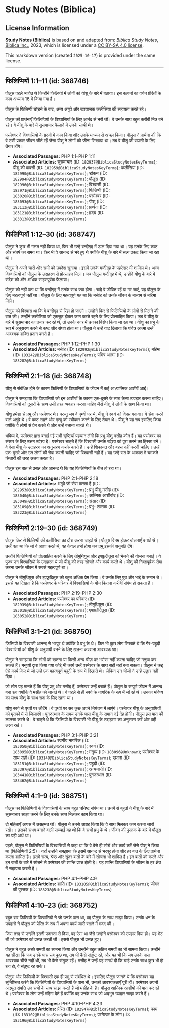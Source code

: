 # Study Notes (Biblica)

## License Information

**Study Notes (Biblica)** is based on and adapted from: _Biblica Study Notes_, [Biblica Inc.](https://www.biblica.com/), 2023, which is licensed under a [CC BY-SA 4.0 license](https://creativecommons.org/licenses/by-sa/4.0/legalcode.en).

This markdown version (created `2025-10-17`) is provided under the same license.



--------------------------------

## फिलिप्पियों 1:1–11 (id: 368746)

पौलुस पहले व्यक्ति थे जिन्होंने फिलिप्पी में लोगों को यीशु के बारे में बताया। इस कहानी का वर्णन प्रेरितों के काम अध्याय 16 में किया गया है।

पौलुस के फिलिप्पी छोड़ने के बाद, अन्य अगुवे और उपयाजक कलीसिया की सहायता करते रहे।

पौलुस की प्रार्थनाएँ फिलिप्पियों के विश्वासियों के लिए आनंद से भरी थीं। वे उनके साथ बहुत करीबी मित्र बने रहे। वे यीशु के बारे में सुसमाचार फैलाने में उनके साथी थे।

परमेश्वर ने विश्वासियों के हृदयों में काम किया और उनके माध्यम से अच्छा किया। पौलुस ने प्रार्थना की कि वे उसी प्रकार जीवन जीते रहें जैसा यीशु ने लोगों को जीना सिखाया था। तब वे यीशु की वापसी के लिए तैयार होंगे।

* **Associated Passages:** PHP 1:1–PHP 1:11
* **Associated Articles:** सुसमाचार (ID: `182937@BiblicaStudyNotesKeyTerms`); यीशु की वापसी (ID: `182959@BiblicaStudyNotesKeyTerms`); कलीसिया (ID: `182990@BiblicaStudyNotesKeyTerms`); डीकन (ID: `182994@BiblicaStudyNotesKeyTerms`); पौलुस (ID: `182996@BiblicaStudyNotesKeyTerms`); विश्वासी (ID: `182971@BiblicaStudyNotesKeyTerms`); फिलिप्पी (ID: `183020@BiblicaStudyNotesKeyTerms`); परमेश्वर (ID: `183093@BiblicaStudyNotesKeyTerms`); यीशु  (ID: `183113@BiblicaStudyNotesKeyTerms`); प्रार्थना (ID: `183121@BiblicaStudyNotesKeyTerms`); हृदय (ID: `183313@BiblicaStudyNotesKeyTerms`)

## फिलिप्पियों 1:12–30 (id: 368747)

पौलुस ने कुछ भी गलत नहीं किया था, फिर भी उन्हें बन्दीगृह में डाल दिया गया था। यह उनके लिए कष्ट और संघर्ष का समय था। फिर भी वे आनन्द से भरे हुए थे क्योंकि यीशु के बारे में सत्य प्रकट किया जा रहा था।

पौलुस ने अपने चारों ओर सभी को उपदेश सुनाया। इसमें उनके बन्दीगृह के पहरेदार भी शामिल थे। अन्य विश्वासियों को पौलुस के उदाहरण से प्रोत्साहन मिला। जब पौलुस बन्दीगृह में थे, उन्होंने यीशु के बारे में संदेश को और अधिक साहसपूर्वक फैलाया।

पौलुस को नहीं पता था कि बन्दीगृह में उनके साथ क्या होगा। चाहे वे जीवित रहें या मर जाएं, यह पौलुस के लिए महत्वपूर्ण नहीं था। पौलुस के लिए महत्वपूर्ण यह था कि मसीह को उनके जीवन के माध्यम से महिमा मिले।

पौलुस को विश्वास था कि वे बन्दीगृह से रिहा हो जाएंगे। उन्होंने फिर से फिलिप्पियों के लोगों से मिलने की बात की। उन्होंने कलीसिया को एकजुट होकर काम करते रहने के लिए प्रोत्साहित किया। जब वे यीशु के बारे में सुसमाचार का प्रचार कर रहे थे, तो उनके नगर में उनका विरोध किया जा रहा था। यीशु का प्रभु के रूप में अनुसरण करने से कष्ट और संघर्ष होता था। पौलुस ने उन्हें याद दिलाया कि पवित्र आत्मा उन्हें आवश्यक शक्ति प्रदान करते हैं।

* **Associated Passages:** PHP 1:12–PHP 1:30
* **Associated Articles:** मसीह (ID: `182992@BiblicaStudyNotesKeyTerms`); महिमा  (ID: `183242@BiblicaStudyNotesKeyTerms`); पवित्र आत्मा (ID: `183282@BiblicaStudyNotesKeyTerms`)

## फिलिप्पियों 2:1–18 (id: 368748)

यीशु से संबंधित होने के कारण फिलिप्पी के विश्वासियों के जीवन में कई आध्यात्मिक आशीषें आईं।

पौलुस ने समझाया कि विश्वासियों को इन आशीषों के कारण एक\-दूसरे के साथ कैसा व्यवहार करना चाहिए। विश्वासियों को दूसरों के साथ उसी तरह व्यवहार करना चाहिए जैसे यीशु ने लोगों के साथ किया था।

यीशु हमेशा से प्रभु और परमेश्वर थे। परन्तु जब वे पृथ्वी पर थे, यीशु ने स्वयं को विनम्र बनाया। वे सेवा करने वाले अगुवे थे। वे कष्ट सहने और मृत्यु को स्वीकार करने के लिए तैयार थे। यीशु ने यह सब इसलिए किया क्योंकि वे लोगों से प्रेम करते थे और उन्हें बचाना चाहते थे।

भविष्य में, परमेश्वर द्वारा बनाई गई सभी सृष्टियाँ पहचान लेंगी कि प्रभु यीशु मसीह कौन हैं। यह परमेश्वर का संसार के लिए उत्तम उद्देश्य है। परमेश्वर चाहते हैं कि विश्वासी उनके उद्देश्य को पूरा करने का हिस्सा बनें। वे ऐसा यीशु के उदाहरण का अनुसरण करके करते हैं। उन्हें शिकायत और बहस नहीं करनी चाहिए। उन्हें एक\-दूसरे और उन लोगों की सेवा करनी चाहिए जो विश्वासी नहीं हैं। यह उन्हें रात के आकाश में चमकते सितारों की तरह अलग करता है।

पौलुस इस बात से प्रसन्न और आनन्द थे कि यह फिलिप्पियों के बीच हो रहा था।

* **Associated Passages:** PHP 2:1–PHP 2:18
* **Associated Articles:** अगुवे जो सेवा करता है (ID: `182953@BiblicaStudyNotesKeyTerms`); प्रभु यीशु मसीह (ID: `183040@BiblicaStudyNotesKeyTerms`); आत्मिक आशीर्वाद (ID: `183049@BiblicaStudyNotesKeyTerms`); संसार (ID: `183109@BiblicaStudyNotesKeyTerms`); प्रभु- शासक (ID: `183223@BiblicaStudyNotesKeyTerms`)

## फिलिप्पियों 2:19–30 (id: 368749)

पौलुस फिर से फिलिप्पी की कलीसिया का दौरा करना चाहते थे। पौलुस विनम्र होकर योजनाएँ बनाते थे। उन्हें पता था कि जो वे आशा करते थे, वह केवल तभी होगा जब प्रभु इसकी अनुमति देंगे।

उन्होंने फिलिप्पियों को प्रोत्साहित करने के लिए तीमुथियुस और इपफ्रुदीतुस को भेजने की योजना बनाई। ये पुरुष उन विश्वासियों के उदाहरण थे जो यीशु की तरह सोचते और कार्य करते थे। यीशु की निष्ठापूर्वक सेवा करना उनके जीवन में सबसे महत्वपूर्ण था।

पौलुस ने तीमुथियुस और इपफ्रुदितुस को बहुत अधिक प्रेम किया। वे उनके लिए पुत्र और भाई के समान थे। इससे यह दिखता है कि परमेश्वर के परिवार में विश्वासियों के बीच कितना करीबी संबंध हो सकता है।

* **Associated Passages:** PHP 2:19–PHP 2:30
* **Associated Articles:** परमेश्वर का परिवार (ID: `182939@BiblicaStudyNotesKeyTerms`); तीमुथियुस (ID: `183018@BiblicaStudyNotesKeyTerms`); एपाफ्रोदितुस (ID: `183052@BiblicaStudyNotesKeyTerms`)

## फिलिप्पियों 3:1–21 (id: 368750)

फिलिप्पी के विश्वासी आनन्द से भरपूर थे क्योंकि वे प्रभु के थे। फिर भी कुछ लोग सिखाते थे कि गैर\-यहूदी विश्वासियों को यीशु के अनुयायी बनने के लिए खतना करवाना आवश्यक था।

पौलुस ने समझाया कि लोगों को खतना या किसी अन्य चीज़ पर भरोसा नहीं करना चाहिए जो मनुष्य कर सकते हैं। मनुष्यों द्वारा किया गया कोई भी कार्य उन्हें परमेश्वर के साथ सही नहीं बना सकता। पौलुस ने कई ऐसे कार्य किए थे जो उन्हें एक महत्वपूर्ण यहूदी के रूप में दिखाते थे। लेकिन उन चीजों ने उन्हें उद्धार नहीं दिया।

जो लोग यह मानते हैं कि यीशु प्रभु और मसीह हैं, परमेश्वर उन्हें बचाते हैं। पौलुस के सम्पूर्ण जीवन में आनन्द बना रहा क्योंकि वे मसीह को जानते थे। वे पहले से ही स्वर्ग के नागरिक के रूप में जी रहे थे। उनका भविष्य का लक्ष्य यीशु के साथ सदा के लिए रहना था।

यीशु स्वर्ग से पृथ्वी पर लौटेंगे। वे पृथ्वी पर सब कुछ अपने नियंत्रण में लाएंगे। परमेश्वर यीशु के अनुयायियों को मृतकों में से जिलाएंगे। पुनरुत्थान के समय उनके पास यीशु के समान नई देह होंगीं। पौलुस इस बात की लालसा करते थे। वे चाहते थे कि फिलिप्पी के विश्वासी भी यीशु के उदाहरण का अनुसरण करें और वही लक्ष्य रखें।

* **Associated Passages:** PHP 3:1–PHP 3:21
* **Associated Articles:** स्वर्गीय नागरिक (ID: `183050@BiblicaStudyNotesKeyTerms`); स्वर्ग (ID: `183095@BiblicaStudyNotesKeyTerms`); मनुष्य (ID: `183096@Unknown`); परमेश्‍वर के साथ सही (ID: `183148@BiblicaStudyNotesKeyTerms`); खतना (ID: `183151@BiblicaStudyNotesKeyTerms`); यहूदी (ID: `183397@BiblicaStudyNotesKeyTerms`); अन्यजाती  (ID: `183441@BiblicaStudyNotesKeyTerms`); पुनरुत्थान (ID: `183462@BiblicaStudyNotesKeyTerms`)

## फिलिप्पियों 4:1–9 (id: 368751)

पौलुस का फिलिप्पियों के विश्वासियों के साथ बहुत घनिष्ट संबंध था। उनमें से बहुतों ने यीशु के बारे में सुसमाचार साझा करने के लिए उनके साथ मिलकर काम किया था।

दो महिलाएँ आपस में असहमत थीं। पौलुस ने उनसे आग्रह किया कि वे साथ मिलकर काम करना जारी रखें।। इसको संभव बनाने वाली सच्चाई यह थी कि वे सभी प्रभु के थे। जीवन की पुस्तक के बारे में पौलुस का यही अर्थ था।

पहले, पौलुस ने फिलिप्पियों के विश्वासियों से कहा था कि वे वैसे ही सोचें और कार्य करें जैसे यीशु ने किया था (फिलिप्पियों 2:5\)। यहाँ उन्होंने समझाया कि इसमें आनन्द से भरपूर होना और हर बात के लिए प्रार्थना करना शामिल है। इसमें सत्य, श्रेष्ठ और सुंदर बातों के बारे में सोचना भी शामिल है। इन बातों को करने और इन बातों के बारे में सोचने से परमेश्वर की शान्ति प्राप्त होती है। यह शान्ति विश्वासियों के जीवन के हर क्षेत्र में सहायता करती है।

* **Associated Passages:** PHP 4:1–PHP 4:9
* **Associated Articles:** शांति (ID: `183105@BiblicaStudyNotesKeyTerms`); जीवन की पुस्तक (ID: `183238@BiblicaStudyNotesKeyTerms`)

## फिलिप्पियों 4:10–23 (id: 368752)

बहुत बार फिलिप्पी के विश्वासियों ने जो उनके पास था, वह पौलुस के साथ साझा किया। उनके धन के उपहारों ने पौलुस को प्रेरित के रूप में अपना कार्य जारी रखने में मदद की।

जिस तरह से उन्होंने इतनी उदारता से दिया, वह ऐसा था जैसे उन्होंने परमेश्वर को उपहार दिया हो। यह भेंट थी जो परमेश्वर को प्रसन्न करती थी। इससे पौलुस भी प्रसन्न हुए।

पौलुस ने बहुत अच्छे समयों का सामना किया और उन्होंने बहुत कठिन समयों का भी सामना किया। उन्होंने यह सीखा कि जब उनके पास सब कुछ था, तब भी कैसे संतुष्ट रहें, और यह भी कि जब उनके पास आवश्यक चीजें नहीं थीं, तब भी कैसे संतुष्ट रहें। मसीह ने उन्हें यह समर्थ दी कि चाहे उनके साथ कुछ भी हो रहा हो, वे संतुष्ट रह सकें।

पौलुस और फिलिप्पी के विश्वासी एक ही प्रभु से संबंधित थे। इसलिए पौलुस जानते थे कि परमेश्वर यह सुनिश्चित करेंगे कि फिलिप्पियों के विश्वासियों के पास भी, उनकी आवश्यकताएँ पूरी हों। परमेश्वर अपनी अद्भुत संपत्ति उन सभी के साथ साझा करते हैं जो मसीह के हैं। पौलुस आत्मिक आशीषों की बात कर रहे थे। परमेश्वर के लोग उन्हें महिमा देते हैं क्योंकि वह उनके साथ जो अद्भुत उपहार साझा करते हैं।

* **Associated Passages:** PHP 4:10–PHP 4:23
* **Associated Articles:** प्रेरित (ID: `182947@BiblicaStudyNotesKeyTerms`); काम (ID: `183102@BiblicaStudyNotesKeyTerms`); परमेश्वर के लोग  (ID: `183196@BiblicaStudyNotesKeyTerms`)

